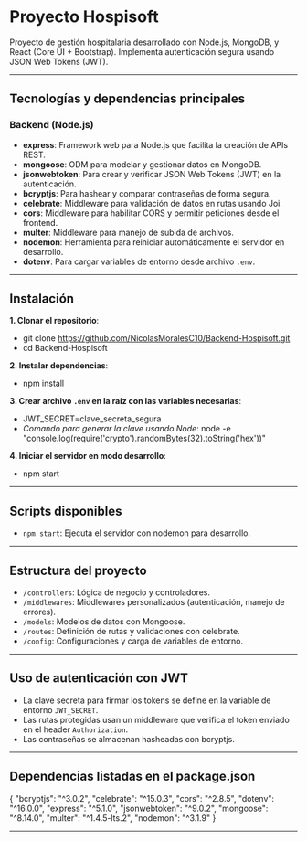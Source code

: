 # Proyecto Hospisoft

Proyecto de gestión hospitalaria desarrollado con Node.js, MongoDB, y React (Core UI + Bootstrap). Implementa autenticación segura usando JSON Web Tokens (JWT).

---

## Tecnologías y dependencias principales

### Backend (Node.js)

- **express**: Framework web para Node.js que facilita la creación de APIs REST.
- **mongoose**: ODM para modelar y gestionar datos en MongoDB.
- **jsonwebtoken**: Para crear y verificar JSON Web Tokens (JWT) en la autenticación.
- **bcryptjs**: Para hashear y comparar contraseñas de forma segura.
- **celebrate**: Middleware para validación de datos en rutas usando Joi.
- **cors**: Middleware para habilitar CORS y permitir peticiones desde el frontend.
- **multer**: Middleware para manejo de subida de archivos.
- **nodemon**: Herramienta para reiniciar automáticamente el servidor en desarrollo.
- **dotenv**: Para cargar variables de entorno desde archivo `.env`.

---

## Instalación

**1. Clonar el repositorio**:

- git clone https://github.com/NicolasMoralesC10/Backend-Hospisoft.git
- cd Backend-Hospisoft

**2. Instalar dependencias**:

- npm install

**3. Crear archivo `.env` en la raíz con las variables necesarias**:

- JWT_SECRET=clave_secreta_segura
- _Comando para generar la clave usando Node_: node -e "console.log(require('crypto').randomBytes(32).toString('hex'))"

**4. Iniciar el servidor en modo desarrollo**:

- npm start

---

## Scripts disponibles

- `npm start`: Ejecuta el servidor con nodemon para desarrollo.

---

## Estructura del proyecto

- `/controllers`: Lógica de negocio y controladores.
- `/middlewares`: Middlewares personalizados (autenticación, manejo de errores).
- `/models`: Modelos de datos con Mongoose.
- `/routes`: Definición de rutas y validaciones con celebrate.
- `/config`: Configuraciones y carga de variables de entorno.

---

## Uso de autenticación con JWT

- La clave secreta para firmar los tokens se define en la variable de entorno `JWT_SECRET`.
- Las rutas protegidas usan un middleware que verifica el token enviado en el header `Authorization`.
- Las contraseñas se almacenan hasheadas con bcryptjs.

---

## Dependencias listadas en el package.json

{
"bcryptjs": "^3.0.2",
"celebrate": "^15.0.3",
"cors": "^2.8.5",
"dotenv": "^16.0.0",
"express": "^5.1.0",
"jsonwebtoken": "^9.0.2",
"mongoose": "^8.14.0",
"multer": "^1.4.5-lts.2",
"nodemon": "^3.1.9"
}

---
